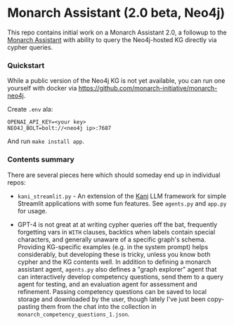 # Monarch Assistant (2.0 beta, Neo4j)

This repo contains initial work on a Monarch Assistant 2.0, a followup to the [Monarch Assistant](https://github.com/monarch-initiative/monarch-assistant) with ability to query the Neo4j-hosted KG directly via cypher queries. 

### Quickstart

While a public version of the Neo4j KG is not yet available, you can run one yourself with docker via https://github.com/monarch-initiative/monarch-neo4j.

Create `.env` ala:

```
OPENAI_API_KEY=<your key>
NEO4J_BOLT=bolt://<neo4j ip>:7687
```

And run `make install app`.

### Contents summary

There are several pieces here which should someday end up in individual repos:

- `kani_streamlit.py` - An extension of the [Kani](https://kani.readthedocs.io/en/latest/) LLM framework for simple Streamlit applications with some fun features. See `agents.py` and `app.py` for usage.

- GPT-4 is not great at at writing cypher queries off the bat, frequently forgetting vars in `WITH` clauses, backtics when labels contain special characters, and generally unaware of a specific graph's schema. Providing KG-specific examples (e.g. in the system prompt) helps considerably, but developing these is tricky, unless you know both cypher and the KG contents well. In addition to defining a monarch assistant agent, `agents.py` also defines a "graph explorer" agent that can interactively develop competency questions, send them to a query agent for testing, and an evaluation agent for assessment and refinement. Passing competency questions can be saved to local storage and downloaded by the user, though lately I've just been copy-pasting them from the chat into the collection in `monarch_competency_questions_1.json`.